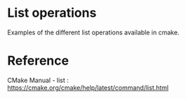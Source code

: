 # List operations
Examples of the different list operations available in cmake.

# Reference
CMake Manual - list :
https://cmake.org/cmake/help/latest/command/list.html